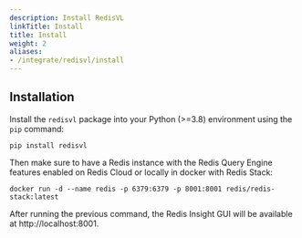 ```yaml
---
description: Install RedisVL
linkTitle: Install
title: Install
weight: 2
aliases:
- /integrate/redisvl/install
---
```

## Installation

Install the `redisvl` package into your Python (>=3.8) environment using the `pip` command:

```shell
pip install redisvl
```

Then make sure to have a Redis instance with the Redis Query Engine features enabled on Redis Cloud or locally in docker with Redis Stack:

```shell
docker run -d --name redis -p 6379:6379 -p 8001:8001 redis/redis-stack:latest
```

After running the previous command, the Redis Insight GUI will be available at http://localhost:8001.
